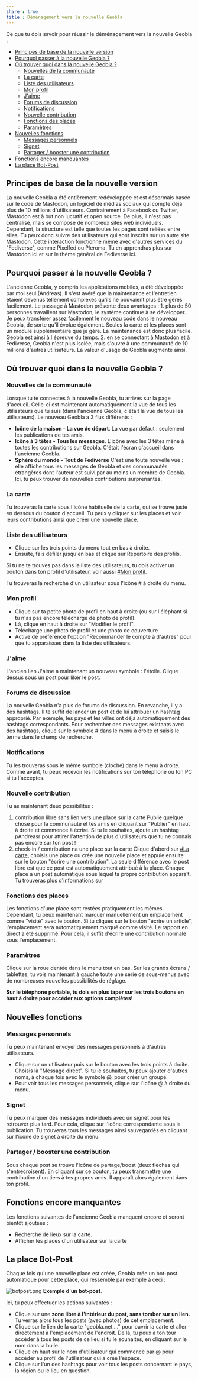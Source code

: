 ```yaml
---
share : true
title : Déménagement vers la nouvelle Geobla
---
```


Ce que tu dois savoir pour réussir le déménagement vers la nouvelle Geobla :

- [Principes de base de la nouvelle version](.md#principes-de-base-de-la-nouvelle-version)
- [Pourquoi passer à la nouvelle Geobla ?](.md#pourquoi-passer-a-la-nouvelle-geobla)
- [Où trouver quoi dans la nouvelle Geobla ?](.md#ou-trouver-quoi-dans-la-nouvelle-geobla)
	- [Nouvelles de la communauté](.md#ou-trouver-quoi-dans-la-nouvelle-geobla-nouvelles-de-la-communaute)
	- [La carte](.md#ou-trouver-quoi-dans-la-nouvelle-geobla-la-carte)
	- [Liste des utilisateurs](.md#ou-trouver-quoi-dans-la-nouvelle-geobla-liste-des-utilisateurs)
	- [Mon profil](.md#ou-trouver-quoi-dans-la-nouvelle-geobla-mon-profil)
	- [J'aime](.md#ou-trouver-quoi-dans-la-nouvelle-geobla-jaime)
	- [Forums de discussion](.md#ou-trouver-quoi-dans-la-nouvelle-geobla-forums-de-discussion)
	- [Notifications](.md#ou-trouver-quoi-dans-la-nouvelle-geobla-notifications)
	- [Nouvelle contribution](.md#ou-trouver-quoi-dans-la-nouvelle-geobla-nouvelle-contribution)
	- [Fonctions des places](.md#ou-trouver-quoi-dans-la-nouvelle-geobla-fonctions-des-places)
	- [Paramètres](.md#ou-trouver-quoi-dans-la-nouvelle-geobla-parametres)
- [Nouvelles fonctions](.md#nouvelles-fonctions)
	- [Messages personnels](.md#nouvelles-fonctionsmessages-personnels)
	- [Signet](.md#nouvelles-fonctionssignet)
	- [Partager / booster une contribution](.md#nouvelles-fonctionspartager-booster-une-contribution)
- [Fonctions encore manquantes](.md#fonctions-encore-manquantes)
- [La place Bot-Post](.md#la-place-bot-post)


## Principes de base de la nouvelle version 

La nouvelle Geobla a été entièrement redéveloppée et est désormais basée sur le code de Mastodon, un logiciel de médias sociaux qui compte déjà plus de 10 millions d'utilisateurs. Contrairement à Facebook ou Twitter, Mastodon est à but non lucratif et open source. De plus, il n'est pas centralisé, mais se compose de nombreux sites web individuels. Cependant, la structure est telle que toutes les pages sont reliées entre elles. Tu peux donc suivre des utilisateurs qui sont inscrits sur un autre site Mastodon. Cette interaction fonctionne même avec d'autres services du "Fediverse", comme Pixelfed ou Pleroma. Tu en apprendras plus sur Mastodon ici et sur le thème général de Fediverse ici.  
  
## Pourquoi passer à la nouvelle Geobla ?  

L'ancienne Geobla, y compris les applications mobiles, a été développée par moi seul (Andreas). Il s'est avéré que la maintenance et l'entretien étaient devenus tellement complexes qu'ils ne pouvaient plus être gérés facilement. Le passage à Mastodon présente deux avantages : 1. plus de 50 personnes travaillent sur Mastodon, le système continue à se développer. Je peux transférer assez facilement le nouveau code dans le nouveau Geobla, de sorte qu'il évolue également. Seules la carte et les places sont un module supplémentaire que je gère. La maintenance est donc plus facile. Geobla est ainsi à l'épreuve du temps. 2. en se connectant à Mastodon et à Fediverse, Geobla n'est plus isolée, mais s'ouvre à une communauté de 10 millions d'autres utilisateurs. La valeur d'usage de Geobla augmente ainsi.  
  
## Où trouver quoi dans la nouvelle Geobla ?  

### Nouvelles de la communauté

Lorsque tu te connectes à la nouvelle Geobla, tu arrives sur la page d'accueil. Celle-ci est maintenant automatiquement la vue de tous les utilisateurs que tu suis (dans l'ancienne Geobla, c'était la vue de tous les utilisateurs). Le nouveau Geobla a 3 flux différents :

- **Icône de la maison - La vue de départ**.
  La vue par défaut : seulement les publications de tes amis.
- **Icône à 3 têtes - Tous les messages**.
  L'icône avec les 3 têtes mène à toutes les contributions sur Geobla. C'était l'écran d'accueil dans l'ancienne Geobla.
- **Sphère du monde - Tout de Fediverse**
  C'est une toute nouvelle vue : elle affiche tous les messages de Geobla et des communautés étrangères dont l'auteur est suivi par au moins un membre de Geobla. Ici, tu peux trouver de nouvelles contributions surprenantes.

### La carte

Tu trouveras la carte sous l'icône habituelle de la carte, qui se trouve juste en dessous du bouton d'accueil. Tu peux y cliquer sur les places et voir leurs contributions ainsi que créer une nouvelle place.

### Liste des utilisateurs

- Clique sur les trois points du menu tout en bas à droite.
- Ensuite, fais défiler jusqu'en bas et clique sur Répertoire des profils.

Si tu ne te trouves pas dans la liste des utilisateurs, tu dois activer un bouton dans ton profil d'utilisateur, voir aussi [#Mon profil](.md#mon-profil).

Tu trouveras la recherche d'un utilisateur sous l'icône # à droite du menu.

### Mon profil

- Clique sur ta petite photo de profil en haut à droite (ou sur l'éléphant si tu n'as pas encore téléchargé de photo de profil).
- Là, clique en haut à droite sur "Modifier le profil".
- Télécharge une photo de profil et une photo de couverture
- Active de préférence l'option "Recommander le compte à d'autres" pour que tu apparaisses dans la liste des utilisateurs.

### J'aime

L'ancien lien J'aime a maintenant un nouveau symbole : l'étoile. Clique dessus sous un post pour liker le post.

### Forums de discussion

La nouvelle Geobla n'a plus de forums de discussion. En revanche, il y a des hashtags. Il te suffit de lancer un post et de lui attribuer un hashtag approprié. Par exemple, les pays et les villes ont déjà automatiquement des hashtags correspondants. Pour rechercher des messages existants avec des hashtags, clique sur le symbole # dans le menu à droite et saisis le terme dans le champ de recherche.

### Notifications

Tu les trouveras sous le même symbole (cloche) dans le menu à droite. Comme avant, tu peux recevoir les notifications sur ton téléphone ou ton PC si tu l'acceptes.

### Nouvelle contribution

Tu as maintenant deux possibilités :

1. contribution libre sans lien vers une place sur la carte
   Publie quelque chose pour la communauté et tes amis en cliquant sur "Publier" en haut à droite et commence à écrire. Si tu le souhaites, ajoute un hashtag pAndreasr pour attirer l'attention de plus d'utilisateurs que tu ne connais pas encore sur ton post !
2. check-in / contribution na une place sur la carte
   Clique d'abord sur [#La carte](.md#la-carte), choisis une place ou crée une nouvelle place et appuie ensuite sur le bouton "écrire une contribution". La seule différence avec le post libre est que ce post est automatiquement attribué à la place.
   Chaque place a un post automatique sous lequel ta propre contribution apparaît. Tu trouveras plus d'informations sur 

### Fonctions des places

Les fonctions d'une place sont restées pratiquement les mêmes. Cependant, tu peux maintenant marquer manuellement un emplacement comme "visité" avec le bouton. Si tu cliques sur le bouton "écrire un article", l'emplacement sera automatiquement marqué comme visité. Le rapport en direct a été supprimé. Pour cela, il suffit d'écrire une contribution normale sous l'emplacement.

### Paramètres

Clique sur la roue dentée dans le menu tout en bas. Sur les grands écrans / tablettes, tu vois maintenant à gauche toute une série de sous-menus avec de nombreuses nouvelles possibilités de réglage.

**Sur le téléphone portable, tu dois en plus taper sur les trois boutons en haut à droite pour accéder aux options complètes!** 
   
## Nouvelles fonctions

### Messages personnels

Tu peux maintenant envoyer des messages personnels à d'autres utilisateurs. 
- Clique sur un utilisateur puis sur le bouton avec les trois points à droite. Choisis là "Message direct". Si tu le souhaites, tu peux ajouter d'autres noms, à chaque fois avec le symbole @, pour créer un groupe.
- Pour voir tous les messages personnels, clique sur l'icône @ à droite du menu.

### Signet

Tu peux marquer des messages individuels avec un signet pour les retrouver plus tard. Pour cela, clique sur l'icône correspondante sous la publication. Tu trouveras tous les messages ainsi sauvegardés en cliquant sur l'icône de signet à droite du menu.

### Partager / booster une contribution

Sous chaque post se trouve l'icône de partage/boost (deux flèches qui s'entrecroisent). En cliquant sur ce bouton, tu peux transmettre une contribution d'un tiers à tes propres amis. Il apparaît alors également dans ton profil.

## Fonctions encore manquantes

Les fonctions suivantes de l'ancienne Geobla manquent encore et seront bientôt ajoutées :

- Recherche de lieux sur la carte.
- Afficher les places d'un utilisateur sur la carte

## La place Bot-Post

Chaque fois qu'une nouvelle place est créée, Geobla crée un bot-post automatique pour cette place, qui ressemble par exemple à ceci :

![botpost.png](botpost.png#)
**Exemple d'un bot-post**.

Ici, tu peux effectuer les actions suivantes :
- Clique sur une **zone libre à l'intérieur du post, sans tomber sur un lien.** Tu verras alors tous les posts (avec photos) de cet emplacement.
- Clique sur le lien de la carte "geobla.net...." pour ouvrir la carte et aller directement à l'emplacement de l'endroit. De là, tu peux à ton tour accéder à tous les posts de ce lieu si tu le souhaites, en cliquant sur le nom dans la bulle.
- Clique en haut sur le nom d'utilisateur qui commence par @ pour accéder au profil de l'utilisateur qui a créé l'espace.
- Clique sur l'un des hashtags pour voir tous les posts concernant le pays, la région ou le lieu en question.

